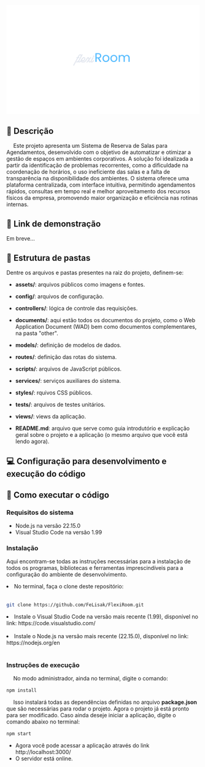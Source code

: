 <div align="center">
    <img src="/assets/flexiRoom_Logo.png">
</div>

## 📝 Descrição

&emsp; Este projeto apresenta um Sistema de Reserva de Salas para Agendamentos, desenvolvido com o objetivo de automatizar e otimizar a gestão de espaços em ambientes corporativos. A solução foi idealizada a partir da identificação de problemas recorrentes, como a dificuldade na coordenação de horários, o uso ineficiente das salas e a falta de transparência na disponibilidade dos ambientes. O sistema oferece uma plataforma centralizada, com interface intuitiva, permitindo agendamentos rápidos, consultas em tempo real e melhor aproveitamento dos recursos físicos da empresa, promovendo maior organização e eficiência nas rotinas internas.

## 📝 Link de demonstração

Em breve...

## 📁 Estrutura de pastas

Dentre os arquivos e pastas presentes na raiz do projeto, definem-se:

- <b>assets/</b>: arquivos públicos como imagens e fontes.

- <b>config/</b>: arquivos de configuração.

- <b>controllers/</b>: lógica de controle das requisições.

- <b>documents/</b>: aqui estão todos os documentos do projeto, como o Web Application Document (WAD) bem como documentos complementares, na pasta "other".

- <b>models/</b>: definição de modelos de dados.

- <b>routes/</b>: definição das rotas do sistema.

- <b>scripts/</b>: arquivos de JavaScript públicos.

- <b>services/</b>: serviços auxiliares do sistema.

- <b>styles/</b>: rquivos CSS públicos.

- <b>tests/</b>: arquivos de testes unitários.

- <b>views/</b>: views da aplicação.

- <b>README.md</b>: arquivo que serve como guia introdutório e explicação geral sobre o projeto e a aplicação (o mesmo arquivo que você está lendo agora).

## 💻 Configuração para desenvolvimento e execução do código

## 🔧 Como executar o código

### Requisitos do sistema

- Node.js na versão 22.15.0
- Visual Studio Code na versão 1.99<br>

### Instalação

Aqui encontram-se todas as instruções necessárias para a instalação de todos os programas, bibliotecas e ferramentas imprescindíveis para a configuração do ambiente de desenvolvimento.

   <li>No terminal, faça o clone deste repositório:</li><br>
   
```sh
git clone https://github.com/FeLisak/FlexiRoom.git
```

   <li>Instale o Visual Studio Code na versão mais recente (1.99), disponível no link: <link>https://code.visualstudio.com/</link> </li><br>
   <li>Instale o Node.js na versão mais recente (22.15.0), disponível no link: <link>https://nodejs.org/en</link> </li><br>

### Instruções de execução

&emsp; No modo administrador, ainda no terminal, digite o comando:

```sh
npm install
```

&emsp; Isso instalará todas as dependências definidas no arquivo <b>package.json</b> que são necessárias para rodar o projeto. Agora o projeto já está pronto para ser modificado. Caso ainda deseje iniciar a aplicação, digite o comando abaixo no terminal:

```sh
npm start
```

- Agora você pode acessar a aplicação através do link http://localhost:3000/
- O servidor está online.